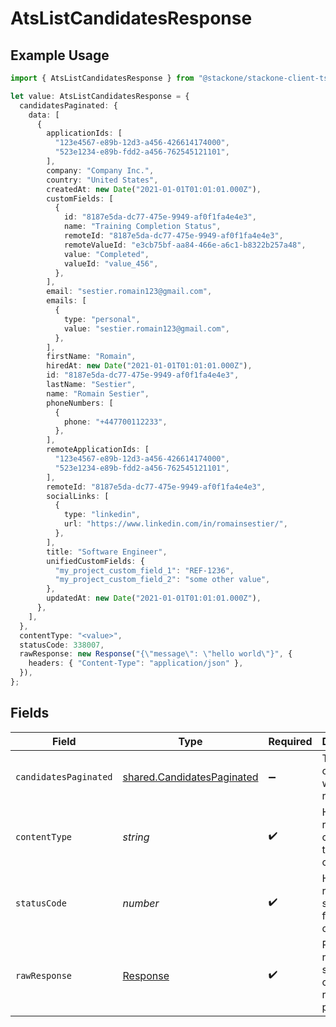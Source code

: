 # AtsListCandidatesResponse

## Example Usage

```typescript
import { AtsListCandidatesResponse } from "@stackone/stackone-client-ts/sdk/models/operations";

let value: AtsListCandidatesResponse = {
  candidatesPaginated: {
    data: [
      {
        applicationIds: [
          "123e4567-e89b-12d3-a456-426614174000",
          "523e1234-e89b-fdd2-a456-762545121101",
        ],
        company: "Company Inc.",
        country: "United States",
        createdAt: new Date("2021-01-01T01:01:01.000Z"),
        customFields: [
          {
            id: "8187e5da-dc77-475e-9949-af0f1fa4e4e3",
            name: "Training Completion Status",
            remoteId: "8187e5da-dc77-475e-9949-af0f1fa4e4e3",
            remoteValueId: "e3cb75bf-aa84-466e-a6c1-b8322b257a48",
            value: "Completed",
            valueId: "value_456",
          },
        ],
        email: "sestier.romain123@gmail.com",
        emails: [
          {
            type: "personal",
            value: "sestier.romain123@gmail.com",
          },
        ],
        firstName: "Romain",
        hiredAt: new Date("2021-01-01T01:01:01.000Z"),
        id: "8187e5da-dc77-475e-9949-af0f1fa4e4e3",
        lastName: "Sestier",
        name: "Romain Sestier",
        phoneNumbers: [
          {
            phone: "+447700112233",
          },
        ],
        remoteApplicationIds: [
          "123e4567-e89b-12d3-a456-426614174000",
          "523e1234-e89b-fdd2-a456-762545121101",
        ],
        remoteId: "8187e5da-dc77-475e-9949-af0f1fa4e4e3",
        socialLinks: [
          {
            type: "linkedin",
            url: "https://www.linkedin.com/in/romainsestier/",
          },
        ],
        title: "Software Engineer",
        unifiedCustomFields: {
          "my_project_custom_field_1": "REF-1236",
          "my_project_custom_field_2": "some other value",
        },
        updatedAt: new Date("2021-01-01T01:01:01.000Z"),
      },
    ],
  },
  contentType: "<value>",
  statusCode: 338007,
  rawResponse: new Response("{\"message\": \"hello world\"}", {
    headers: { "Content-Type": "application/json" },
  }),
};
```

## Fields

| Field                                                                           | Type                                                                            | Required                                                                        | Description                                                                     |
| ------------------------------------------------------------------------------- | ------------------------------------------------------------------------------- | ------------------------------------------------------------------------------- | ------------------------------------------------------------------------------- |
| `candidatesPaginated`                                                           | [shared.CandidatesPaginated](../../../sdk/models/shared/candidatespaginated.md) | :heavy_minus_sign:                                                              | The list of candidates was retrieved.                                           |
| `contentType`                                                                   | *string*                                                                        | :heavy_check_mark:                                                              | HTTP response content type for this operation                                   |
| `statusCode`                                                                    | *number*                                                                        | :heavy_check_mark:                                                              | HTTP response status code for this operation                                    |
| `rawResponse`                                                                   | [Response](https://developer.mozilla.org/en-US/docs/Web/API/Response)           | :heavy_check_mark:                                                              | Raw HTTP response; suitable for custom response parsing                         |